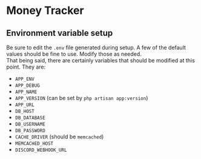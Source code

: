 # Money Tracker
## Environment variable setup

Be sure to edit the `.env` file generated during setup. A few of the default values should be fine to use. Modify those as needed.  
That being said, there are certainly variables that should be modified at this point. They are:
- `APP_ENV`
- `APP_DEBUG`
- `APP_NAME`
- `APP_VERSION` (can be set by `php artisan app:version`)
- `APP_URL`
- `DB_HOST`
- `DB_DATABASE`
- `DB_USERNAME`
- `DB_PASSWORD`
- `CACHE_DRIVER` (should be `memcached`)
- `MEMCACHED_HOST`
- `DISCORD_WEBHOOK_URL`
